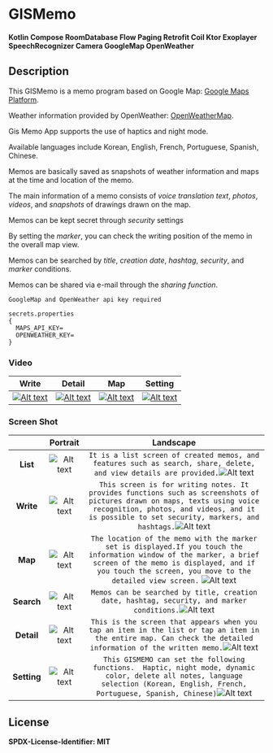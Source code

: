 # GISMemo


#### Kotlin Compose RoomDatabase Flow Paging Retrofit Coil Ktor Exoplayer SpeechRecognizer Camera GoogleMap OpenWeather


## Description

This GISMemo is a memo program based on Google Map: [Google Maps Platform][googlelink].

Weather information provided by OpenWeather: [OpenWeatherMap][openweatherlink]. 

Gis Memo App supports the use of haptics and night mode.


Available languages include Korean, English, French, Portuguese, Spanish, Chinese.
 
Memos are basically saved as snapshots of weather information and maps at the time and location of the memo.

The main information of a memo consists of *voice translation text*, *photos*, *videos*, and *snapshots* of drawings drawn on the map.

Memos can be kept secret through *security* settings

By setting the *marker*, you can check the writing position of the memo in the overall map view.

Memos can be searched by *title*, *creation date*, *hashtag*, *security*, and *marker* conditions.

Memos can be shared via e-mail through the *sharing function*.


```
GoogleMap and OpenWeather api key required
 
secrets.properties
{
  MAPS_API_KEY=
  OPENWEATHER_KEY=
}
```


###  Video
|Write|Detail|Map|Setting|
|:-:|:-:|:-:|:-:|
|[![Alt text](https://github.com/unchil/GISMemo/blob/main/app/src/main/assets/write_portrait.png)](https://youtube.com/shorts/uM2O647Z7TE?feature=share)|[![Alt text](https://github.com/unchil/GISMemo/blob/main/app/src/main/assets/detail_portrait.png)](https://youtube.com/shorts/5z5QSPmNzvQ?si=7DvLyimANKWn2uQ4)|[![Alt text](https://github.com/unchil/GISMemo/blob/main/app/src/main/assets/map_portrait.png)](https://youtube.com/shorts/-yUi1thvrrw?feature=share)|[![Alt text](https://github.com/unchil/GISMemo/blob/main/app/src/main/assets/setting_portrait.png)](https://youtube.com/shorts/SAq5fDb9DWo?feature=share)|


###  Screen Shot
|     |                                          Portrait                                          |                                                                                                                                                        Landscape                                                                                                                                                        |
|:---:|:------------------------------------------------------------------------------------------:|:-----------------------------------------------------------------------------------------------------------------------------------------------------------------------------------------------------------------------------------------------------------------------------------------------------------------------:|
|**List**|  ![Alt text](https://github.com/unchil/GISMemo/blob/main/app/src/main/assets/list_portrait.png)  |                                                  ```It is a list screen of created memos, and features such as search, share, delete, and view details are provided.```![Alt text](https://github.com/unchil/GISMemo/blob/main/app/src/main/assets/list_landscape.png)</img>                                                  |
|**Write**| ![Alt text](https://github.com/unchil/GISMemo/blob/main/app/src/main/assets/write_portrait.png)  |  ```This screen is for writing notes. It provides functions such as screenshots of pictures drawn on maps, texts using voice recognition, photos, and videos, and it is possible to set security, markers, and hashtags.```![Alt text](https://github.com/unchil/GISMemo/blob/main/app/src/main/assets/write_landscape.png)   |                                                             
|**Map**|  ![Alt text](https://github.com/unchil/GISMemo/blob/main/app/src/main/assets/map_portrait.png)   | ```The location of the memo with the marker set is displayed.If you touch the information window of the marker, a brief screen of the memo is displayed, and if you touch the screen, you move to the detailed view screen.``` ![Alt text](https://github.com/unchil/GISMemo/blob/main/app/src/main/assets/map_landscape.png) | 
|**Search**| ![Alt text](https://github.com/unchil/GISMemo/blob/main/app/src/main/assets/search_portrait.png) |                                                                ```Memos can be searched by title, creation date, hashtag, security, and marker conditions.```![Alt text](https://github.com/unchil/GISMemo/blob/main/app/src/main/assets/search_landscape.png)                                                                |   
|**Detail**| ![Alt text](https://github.com/unchil/GISMemo/blob/main/app/src/main/assets/detail_portrait.png) |                               ```This is the screen that appears when you tap an item in the list or tap an item in the entire map. Can check the detailed information of the written memo.```![Alt text](https://github.com/unchil/GISMemo/blob/main/app/src/main/assets/detail_landscape.png)                               |   
|**Setting**| ![Alt text](https://github.com/unchil/GISMemo/blob/main/app/src/main/assets/setting_portrait.png) |                               ```This GISMEMO can set the following functions.  Haptic, night mode, dynamic color, delete all notes, language selection (Korean, English, French, Portuguese, Spanish, Chinese)```![Alt text](https://github.com/unchil/GISMemo/blob/main/app/src/main/assets/setting_landscape.png)        

##  License
**SPDX-License-Identifier: MIT**


[release]: https://play.google.com/store/apps/details?id=com.unchil.gismemo&pcampaignid=web_share "GIS MEMO"
[googlelink]: https://developers.google.com/maps "Go GoogleMap"
[openweatherlink]: https://openweathermap.org/ "Go OpenWeatherMap"
